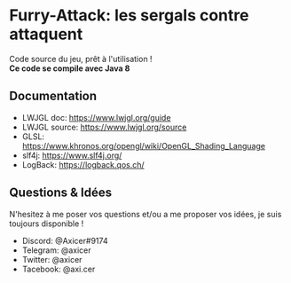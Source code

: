 # Furry-Attack: les sergals contre attaquent

Code source du jeu, prêt à l'utilisation !  
__Ce code se compile avec Java 8__  

## Documentation

- LWJGL doc: https://www.lwjgl.org/guide
- LWJGL source: https://www.lwjgl.org/source
- GLSL: https://www.khronos.org/opengl/wiki/OpenGL_Shading_Language
- slf4j: https://www.slf4j.org/
- LogBack: https://logback.qos.ch/

## Questions & Idées

N'hesitez à me poser vos questions et/ou a me proposer vos idées, je suis toujours disponible !  
- Discord: @Axicer#9174
- Telegram: @axicer
- Twitter: @axicer
- Tacebook: @axi.cer
